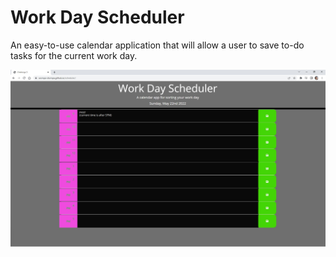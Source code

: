 # Work Day Scheduler
An easy-to-use calendar application that will allow a user to save to-do tasks for the current work day.

![scheduler](https://github.com/Wompa-Stompa/scheduler/blob/main/readmepic.jpg?raw=true)